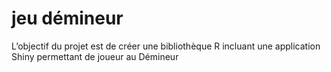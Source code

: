 # jeu démineur
L’objectif du projet est de créer une bibliothèque R incluant une application Shiny permettant de joueur au Démineur